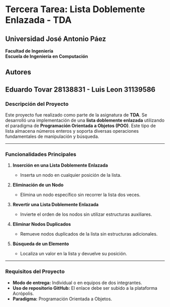 # Tercera Tarea: Lista Doblemente Enlazada - TDA

## Universidad José Antonio Páez
**Facultad de Ingeniería**  
**Escuela de Ingeniería en Computación**

## Autores
**Eduardo Tovar 28138831 - Luis Leon 31139586**
---

### Descripción del Proyecto
Este proyecto fue realizado como parte de la asignatura de **TDA**. Se desarrolló una implementación de una **lista doblemente enlazada** utilizando el paradigma de **Programación Orientada a Objetos (POO)**. Este tipo de lista almacena números enteros y soporta diversas operaciones fundamentales de manipulación y búsqueda.

---

### Funcionalidades Principales
1. **Inserción en una Lista Doblemente Enlazada**  
   - Inserta un nodo en cualquier posición de la lista.

2. **Eliminación de un Nodo**  
   - Elimina un nodo específico sin recorrer la lista dos veces.

3. **Revertir una Lista Doblemente Enlazada**  
   - Invierte el orden de los nodos sin utilizar estructuras auxiliares.

4. **Eliminar Nodos Duplicados**  
   - Remueve nodos duplicados de la lista sin estructuras adicionales.

5. **Búsqueda de un Elemento**  
   - Localiza un valor en la lista y devuelve su posición.

---

### Requisitos del Proyecto
- **Modo de entrega:** Individual o en equipos de dos integrantes.  
- **Uso de repositorio GitHub:** El enlace debe ser subido a la plataforma Acrópolis.  
- **Paradigma:** Programación Orientada a Objetos.  


